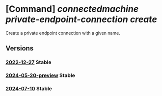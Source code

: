 # [Command] _connectedmachine private-endpoint-connection create_

Create a private endpoint connection with a given name.

## Versions

### [2022-12-27](/Resources/mgmt-plane/L3N1YnNjcmlwdGlvbnMve30vcmVzb3VyY2Vncm91cHMve30vcHJvdmlkZXJzL21pY3Jvc29mdC5oeWJyaWRjb21wdXRlL3ByaXZhdGVsaW5rc2NvcGVzL3t9L3ByaXZhdGVlbmRwb2ludGNvbm5lY3Rpb25zL3t9/2022-12-27.xml) **Stable**

<!-- mgmt-plane /subscriptions/{}/resourcegroups/{}/providers/microsoft.hybridcompute/privatelinkscopes/{}/privateendpointconnections/{} 2022-12-27 -->

### [2024-05-20-preview](/Resources/mgmt-plane/L3N1YnNjcmlwdGlvbnMve30vcmVzb3VyY2Vncm91cHMve30vcHJvdmlkZXJzL21pY3Jvc29mdC5oeWJyaWRjb21wdXRlL3ByaXZhdGVsaW5rc2NvcGVzL3t9L3ByaXZhdGVlbmRwb2ludGNvbm5lY3Rpb25zL3t9/2024-05-20-preview.xml) **Stable**

<!-- mgmt-plane /subscriptions/{}/resourcegroups/{}/providers/microsoft.hybridcompute/privatelinkscopes/{}/privateendpointconnections/{} 2024-05-20-preview -->

### [2024-07-10](/Resources/mgmt-plane/L3N1YnNjcmlwdGlvbnMve30vcmVzb3VyY2Vncm91cHMve30vcHJvdmlkZXJzL21pY3Jvc29mdC5oeWJyaWRjb21wdXRlL3ByaXZhdGVsaW5rc2NvcGVzL3t9L3ByaXZhdGVlbmRwb2ludGNvbm5lY3Rpb25zL3t9/2024-07-10.xml) **Stable**

<!-- mgmt-plane /subscriptions/{}/resourcegroups/{}/providers/microsoft.hybridcompute/privatelinkscopes/{}/privateendpointconnections/{} 2024-07-10 -->
